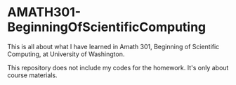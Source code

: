# AMATH301-BeginningOfScientificComputing
This is all about what I have learned in Amath 301, Beginning of Scientific Computing, at University of Washington.

This repository does not include my codes for the homework. It's only about course materials.
